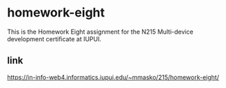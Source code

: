 # homework-eight

This is the Homework Eight assignment for the N215 Multi-device development certificate at IUPUI.

## link

https://in-info-web4.informatics.iupui.edu/~mmasko/215/homework-eight/
